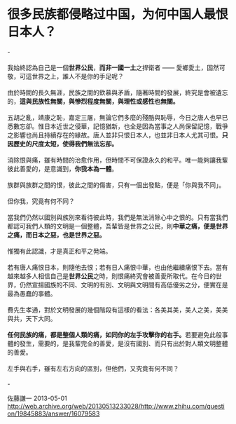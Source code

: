 # 很多民族都侵略过中国，为何中国人最恨日本人？

-<br><br>我始終認為自己是一個<b>世界公民</b>，<b>而非一國一土</b>之捍衛者 —— 愛鄉愛土，固然可敬，可這世界之上，誰人不是你的手足呢？<br><br>由於時間的長久無涯，民族之間的欽慕與矛盾，隨著時間的發展，終究是會被遺忘的，<b>這與民族性無關，與慘烈程度無關，與理性或感性也無關。</b><br><br>五胡之亂，靖康之恥，嘉定三屠，無論它們多麼的殘酷與恥辱，今日之唐人也早已悉數忘卻。惟日本近世之侵華，記憶猶新，也全是因為當事之人尚保留記憶，戰爭之影響也尚且持續存在的緣故。唐人並非只恨日本人，也並非日本人尤其可恨。<b>只因歷史的尺度太短，使得我們無法忘卻。</b><br><br>消除恨與痛，雖有時間的治愈作用，但時間不可保證永久的和平。唯一能夠讓我輩彼此善愛的，是意識到，<b>你我本為一體</b>。<br><br>族群與族群之間的恨，彼此之間的傷害，只有一個出發點，便是「你與我不同」。<br><br>但你我，究竟有何不同？<br><br>當我們仍然以國別與族別來看待彼此時，我們是無法消除心中之恨的。只有當我們都認可我們人類的文明是一個整體，吾輩皆是世界之公民，則<b>中華之痛，便是世界之痛，而日本之惡，也是世界之惡。</b><br><br>惟獨有此認識，才是真正和平之発端。<br><br>若有唐人痛恨日本，則隨他去恨；若有日人痛恨中華，也由他繼續痛恨下去。當有越來越多人相信自己是<b>世界公民</b>之時，則恨痛終究會被善愛所取代。在今日的世界，仍然宣揚國族的不同、文明的有別、文明與文明間有高低優劣之分，便實在是最為愚蠢的事體。<br><br>費先生孝通，對於文明發展的幾個階段有這樣的看法：各美其美，美人之美，美美與共，天下大同。<br><br><b>任何民族的痛，都是整個人類的痛，如同你的左手攻擊你的右手。</b>若要避免此般事體的發生，需要的，是我輩完全的善愛，是沒有國別、而只有出於對人類文明整體的善愛。<br><br>左手與右手，雖有左右方向的區別，但他們，又究竟有何不同？<br><br>-


佐藤謙一 2013-05-01 http://web.archive.org/web/20130513233028/http://www.zhihu.com/question/19845883/answer/16079583
